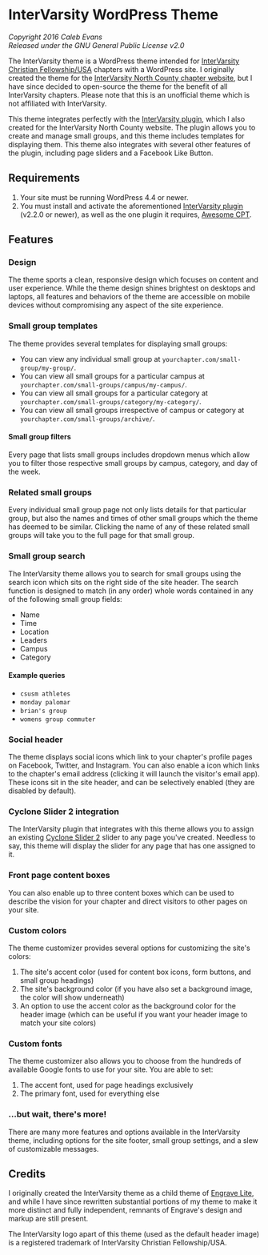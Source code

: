 # InterVarsity WordPress Theme

*Copyright 2016 Caleb Evans*  
*Released under the GNU General Public License v2.0*

The InterVarsity theme is a WordPress theme intended for [InterVarsity Christian Fellowship/USA](http://intervarsity.org/) chapters with a WordPress site. I originally created the theme for the [InterVarsity North County chapter website](http://ivnorthcounty.org/), but I have since decided to open-source the theme for the benefit of all InterVarsity chapters. Please note that this is an unofficial theme which is not affiliated with InterVarsity.

This theme integrates perfectly with the [InterVarsity plugin](https://github.com/caleb531/intervarsity-plugin), which I also created for the InterVarsity North County website. The plugin allows you to create and manage small groups, and this theme includes templates for displaying them. This theme also integrates with several other features of the plugin, including page sliders and a Facebook Like Button.

## Requirements

1. Your site must be running WordPress 4.4 or newer.
2. You must install and activate the aforementioned [InterVarsity plugin](https://github.com/caleb531/intervarsity-plugin) (v2.2.0 or newer), as well as the one plugin it requires, [Awesome CPT](https://github.com/caleb531/awesome-cpt).

## Features

### Design

The theme sports a clean, responsive design which focuses on content and user experience. While the theme design shines brightest on desktops and laptops, all features and behaviors of the theme are accessible on mobile devices without compromising any aspect of the site experience.

### Small group templates

The theme provides several templates for displaying small groups:

- You can view any individual small group at `yourchapter.com/small-group/my-group/`.
- You can view all small groups for a particular campus at `yourchapter.com/small-groups/campus/my-campus/`.
- You can view all small groups for a particular category at `yourchapter.com/small-groups/category/my-category/`.
- You can view all small groups irrespective of campus or category at `yourchapter.com/small-groups/archive/`.

#### Small group filters

Every page that lists small groups includes dropdown menus which allow you to filter those respective small groups by campus, category, and day of the week.

### Related small groups

Every individual small group page not only lists details for that particular group, but also the names and times of other small groups which the theme has deemed to be similar. Clicking the name of any of these related small groups will take you to the full page for that small group.

### Small group search

The InterVarsity theme allows you to search for small groups using the search icon which sits on the right side of the site header. The search function is designed to match (in any order) whole words contained in any of the following small group fields:

- Name
- Time
- Location
- Leaders
- Campus
- Category

#### Example queries

- `csusm athletes`
- `monday palomar`
- `brian's group`
- `womens group commuter`

### Social header

The theme displays social icons which link to your chapter's profile pages on Facebook, Twitter, and Instagram. You can also enable a icon which links to the chapter's email address (clicking it will launch the visitor's email app). These icons sit in the site header, and can be selectively enabled (they are disabled by default).

### Cyclone Slider 2 integration

The InterVarsity plugin that integrates with this theme allows you to assign an existing [Cyclone Slider 2](https://wordpress.org/plugins/cyclone-slider-2/) slider to any page you've created. Needless to say, this theme will display the slider for any page that has one assigned to it.

### Front page content boxes

You can also enable up to three content boxes which can be used to describe the vision for your chapter and direct visitors to other pages on your site.

### Custom colors

The theme customizer provides several options for customizing the site's colors:

1. The site's accent color (used for content box icons, form buttons, and small group headings)
2. The site's background color (if you have also set a background image, the color will show underneath)
3. An option to use the accent color as the background color for the header image (which can be useful if you want your header image to match your site colors)

### Custom fonts

The theme customizer also allows you to choose from the hundreds of available Google fonts to use for your site. You are able to set:

1. The accent font, used for page headings exclusively
2. The primary font, used for everything else

### ...but wait, there's more!

There are many more features and options available in the InterVarsity theme, including options for the site footer, small group settings, and a slew of customizable messages.

## Credits

I originally created the InterVarsity theme as a child theme of [Engrave Lite](https://wordpress.org/themes/engrave-lite/), and while I have since rewritten substantial portions of my theme to make it more distinct and fully independent, remnants of Engrave's design and markup are still present.

The InterVarsity logo apart of this theme (used as the default header image) is a registered trademark of InterVarsity Christian Fellowship/USA.
